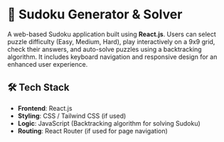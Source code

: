 # 🔢 Sudoku Generator & Solver

A web-based Sudoku application built using **React.js**. Users can select puzzle difficulty (Easy, Medium, Hard), play interactively on a 9x9 grid, check their answers, and auto-solve puzzles using a backtracking algorithm. It includes keyboard navigation and responsive design for an enhanced user experience.

## 🛠️ Tech Stack

- **Frontend**: React.js  
- **Styling**: CSS / Tailwind CSS (if used)  
- **Logic**: JavaScript (Backtracking algorithm for solving Sudoku)  
- **Routing**: React Router (if used for page navigation)

